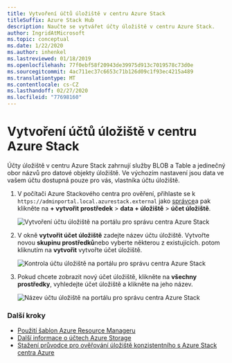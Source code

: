 ```yaml
---
title: Vytvoření účtů úložiště v centru Azure Stack
titleSuffix: Azure Stack Hub
description: Naučte se vytvářet účty úložiště v centru Azure Stack.
author: IngridAtMicrosoft
ms.topic: conceptual
ms.date: 1/22/2020
ms.author: inhenkel
ms.lastreviewed: 01/18/2019
ms.openlocfilehash: 77f0ebf58f20943de39975d913c7019578c73d0e
ms.sourcegitcommit: 4ac711ec37c6653c71b126d09c1f93ec4215a489
ms.translationtype: MT
ms.contentlocale: cs-CZ
ms.lasthandoff: 02/27/2020
ms.locfileid: "77698160"
---
```

# <a name="create-storage-accounts-in-azure-stack-hub"></a>Vytvoření účtů úložiště v centru Azure Stack

Účty úložiště v centru Azure Stack zahrnují služby BLOB a Table a jedinečný obor názvů pro datové objekty úložiště. Ve výchozím nastavení jsou data ve vašem účtu dostupná pouze pro vás, vlastníka účtu úložiště.

1. V počítači Azure Stackového centra pro ověření, přihlaste se k `https://adminportal.local.azurestack.external` jako [správce](../asdk/asdk-connect.md)a pak klikněte na **+ vytvořit prostředek** > **data + úložiště** > **účet úložiště**.

   ![Vytvoření účtu úložiště na portálu pro správu centra Azure Stack](media/azure-stack-provision-storage-account/image01.png)

2. V okně **vytvořit účet úložiště** zadejte název účtu úložiště. Vytvořte novou **skupinu prostředků**nebo vyberte některou z existujících. potom kliknutím na **vytvořit** vytvořte účet úložiště.

   ![Kontrola účtu úložiště na portálu pro správu centra Azure Stack](media/azure-stack-provision-storage-account/image02.png)

3. Pokud chcete zobrazit nový účet úložiště, klikněte na **všechny prostředky**, vyhledejte účet úložiště a klikněte na jeho název.

    ![Název účtu úložiště na portálu pro správu centra Azure Stack](media/azure-stack-provision-storage-account/image03.png)

### <a name="next-steps"></a>Další kroky

- [Použití šablon Azure Resource Manageru](../user/azure-stack-arm-templates.md)
- [Další informace o účtech Azure Storage](/azure/storage/common/storage-create-storage-account)
- [Stažení průvodce pro ověřování úložiště konzistentního s Azure Stack centra Azure](https://aka.ms/azurestacktp1doc)
